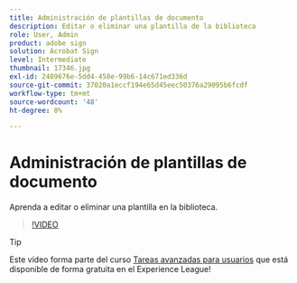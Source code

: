 ```yaml
---
title: Administración de plantillas de documento
description: Editar o eliminar una plantilla de la biblioteca
role: User, Admin
product: adobe sign
solution: Acrobat Sign
level: Intermediate
thumbnail: 17346.jpg
exl-id: 2489676e-5dd4-458e-99b6-14c671ed336d
source-git-commit: 37020a1eccf194e65d45eec50376a29095b6fcdf
workflow-type: tm+mt
source-wordcount: '48'
ht-degree: 0%

---
```


# Administración de plantillas de documento

Aprenda a editar o eliminar una plantilla en la biblioteca.

>[!VIDEO](https://video.tv.adobe.com/v/342567?hidetitle=true)

>[!TIP]
>
>Este vídeo forma parte del curso [Tareas avanzadas para usuarios](https://experienceleague.adobe.com/?recommended=Sign-U-1-2020.3) que está disponible de forma gratuita en el Experience League!